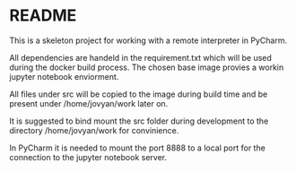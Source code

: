 # README
This is a skeleton project for working with a remote interpreter in PyCharm.

All dependencies are handeld in the requirement.txt which will be used during the docker build process.
The chosen base image provies a workin jupyter notebook enviorment. 

All files under src will be copied to the image during build time and be present under /home/jovyan/work later on.

It is suggested to bind mount the src folder during development to the directory /home/jovyan/work for convinience.

In PyCharm it is needed to mount the port 8888 to a local port for the connection to the jupyter notebook server.